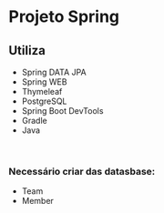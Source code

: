 <h1>Projeto Spring</h1>

<h2>Utiliza</h2>
<ul>
   <li>Spring DATA JPA</li>
   <li>Spring WEB</li>
   <li>Thymeleaf</li>
   <li>PostgreSQL</li>
   <li>Spring Boot DevTools</li>
   <li>Gradle</li>
   <li>Java</li>
</ul>
<br />

<h3>Necessário criar das datasbase:</h3>
    <ul>
      <li>Team</li>
      <li>Member</li>
    </ul>